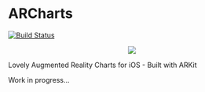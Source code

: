 # ARCharts
[![Build Status](https://travis-ci.org/Boris-Em/ARCharts.svg?branch=master)](https://travis-ci.org/Boris-Em/ARCharts)

<p align="center"><img src="https://image.ibb.co/mzOvZk/ARCharts_Logo.jpg"/></p>	


Lovely Augmented Reality Charts for iOS - Built with ARKit

Work in progress...
